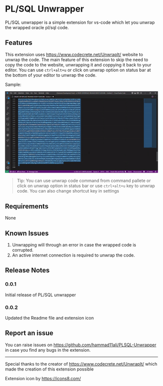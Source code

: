 # PL/SQL Unwrapper

PL/SQL unwrapper is a simple extension for vs-code which let you unwrap the wrapped oracle pl/sql code.

## Features

This extension uses https://www.codecrete.net/UnwrapIt/ website to unwrap the code. The main feature of this extension to skip the need to copy the code to the website, unwrapping it and coppying it back to your editor. You can use `ctrl+alt+u` or click on unwrap option on status bar at the bottom of your editor to unwrap the code.

Sample:

![unwrap with status bar icon](gifs/unwrap-with-status-bar.gif)

> Tip: You can use unwrap code command from command pallete or click on unwrap option in status bar or use `ctrl+alt+u` key to unwrap code. You can also change shortcut key in settings

## Requirements

None

## Known Issues

1. Unwrapping will through an error in case the wrapped code is corrupted.
2. An active internet connection is required to unwrap the code.

## Release Notes

### 0.0.1

Initial release of PL/SQL unwrapper

### 0.0.2

Updated the Readme file and extension icon

## Report an issue

You can raise issues on https://github.com/hammad11ali/PLSQL-Unwrapper in case you find any bugs in the extension.

---

Special thanks to the creator of https://www.codecrete.net/UnwrapIt/ which made the creation of this extension possible

Extension icon by https://icons8.com/
